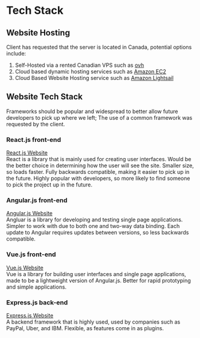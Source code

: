 # Tech Stack

## Website Hosting
Client has requested that the server is located in Canada, potential options include:
1. Self-Hosted via a rented Canadian VPS such as [ovh](https://www.ovhcloud.com/en-ca/vps/)
2. Cloud based dynamic hosting services such as [Amazon EC2](https://aws.amazon.com/ec2/) 
3. Cloud Based Website Hosting service such as [Amazon Lightsail](https://aws.amazon.com/lightsail/) 

## Website Tech Stack
Frameworks should be popular and widespread to better allow future developers to pick up where we left; The use of a common framework was requested by the client.

### React.js front-end
[React.js Website](https://reactjs.org/) <br />
React is a library that is mainly used for creating user interfaces. Would be the better choice in determining how the user will see the site. Smaller size, so loads faster. Fully backwards compatible, making it easier to pick up in the future. Highly popular with developers, so more likely to find someone to pick the project up in the future.

### Angular.js front-end
[Angular.js Website](https://angularjs.org/) <br />
Angluar is a library for developing and testing single page applications. Simpler to work with due to both one and two-way data binding. Each update to Angular requires updates between versions, so less backwards compatible.

### Vue.js front-end
[Vue.js Website](https://vuejs.org/) <br />
Vue is a library for building user interfaces and single page applications, made to be a lightweight version of Angular.js. Better for rapid prototyping and simple applications. 

### Express.js back-end 
[Express.js Website](https://expressjs.com/) <br />
A backend framework that is highly used, used by companies such as PayPal, Uber, and IBM. Flexible, as features come in as plugins.

